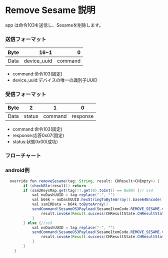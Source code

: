 # Remove Sesame 説明
app は命令103を送信し、Sesameを削除します。
### 送信フォーマット

|  Byte  |          16~1 |       0 |
|:------:|--------------:|--------:|
| Data   |  device_uuid	 | command |

- command:命令103(固定)
- device_uuid:デバイスの唯一の識別子UUID


### 受信フォーマット

| Byte  |    2 |   1   |     0      |  
|:---:|:----:|:----:|:-----:|
| Data |  status  | command |response   |
- command:命令103(固定)
- response:応答0x07(固定)
- status:状態0x00(成功)  


### フローチャート
<!-- ![icon](remove_sesame.svg) -->





### android例
``` java
  override fun removeSesame(tag: String, result: CHResult<CHEmpty>) {
        if (checkBle(result)) return
        if (ssm2KeysMap.get(tag)!!.get(0).toInt() == 0x04) {// ss4
            val noDashUUID = tag.replace("-", "")
            val b64k = noDashUUID.hexStringToByteArray().base64Encode().replace("=", "")
            val ssmIRData = b64k.toByteArray()
            sendCommand(SesameOS3Payload(SesameItemCode.REMOVE_SESAME.value, ssmIRData)) { ssm2ResponsePayload ->
                result.invoke(Result.success(CHResultState.CHResultStateBLE(CHEmpty())))
            }
        } else {//ss5
            val noDashUUID = tag.replace("-", "")
            sendCommand(SesameOS3Payload(SesameItemCode.REMOVE_SESAME.value, noDashUUID.hexStringToByteArray())) { ssm2ResponsePayload ->
                result.invoke(Result.success(CHResultState.CHResultStateBLE(CHEmpty())))
            }
        }
    }
```
